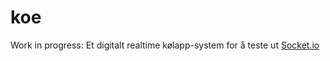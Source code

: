 # koe

Work in progress: Et digitalt realtime kølapp-system for å teste ut [Socket.io](http://socket.io/)

